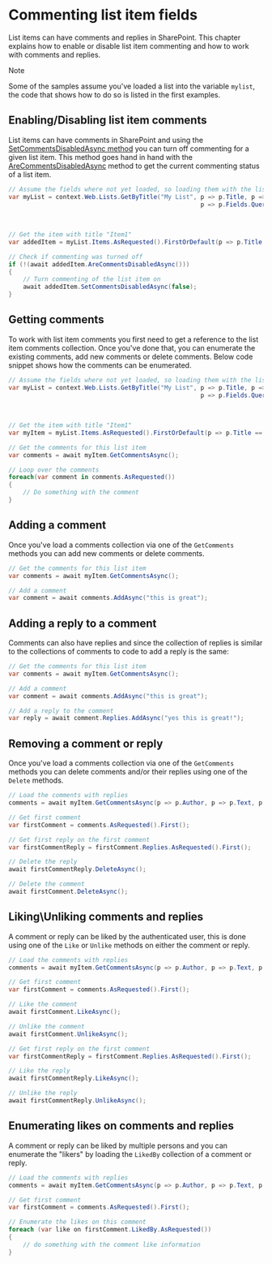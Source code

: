 # Commenting list item fields

List items can have comments and replies in SharePoint. This chapter explains how to enable or disable list item commenting and how to work with comments and replies.

> [!Note]
> Some of the samples assume you've loaded a list into the variable `mylist`, the code that shows how to do so is listed in the first examples.

## Enabling/Disabling list item comments

List items can have comments in SharePoint and using the [SetCommentsDisabledAsync method](https://pnp.github.io/pnpcore/api/PnP.Core.Model.SharePoint.IListItemBase.html#PnP_Core_Model_SharePoint_IListItemBase_SetCommentsDisabledAsync_System_Boolean_) you can turn off commenting for a given list item. This method goes hand in hand with the [AreCommentsDisabledAsync](https://pnp.github.io/pnpcore/api/PnP.Core.Model.SharePoint.IListItemBase.html#PnP_Core_Model_SharePoint_IListItemBase_AreCommentsDisabledAsync) method to get the current commenting status of a list item.

```csharp
// Assume the fields where not yet loaded, so loading them with the list
var myList = context.Web.Lists.GetByTitle("My List", p => p.Title, p => p.Items, 
                                                     p => p.Fields.QueryProperties(p => p.InternalName, 
                                                                                   p => p.FieldTypeKind, 
                                                                                   p => p.TypeAsString, 
                                                                                   p => p.Title));
// Get the item with title "Item1"
var addedItem = myList.Items.AsRequested().FirstOrDefault(p => p.Title == "Item1");

// Check if commenting was turned off
if (!(await addedItem.AreCommentsDisabledAsync()))
{
    // Turn commenting of the list item on
    await addedItem.SetCommentsDisabledAsync(false);
}
```

## Getting comments

To work with list item comments you first need to get a reference to the list item comments collection. Once you've done that, you can enumerate the existing comments, add new comments or delete comments. Below code snippet shows how the comments can be enumerated.

```csharp
// Assume the fields where not yet loaded, so loading them with the list
var myList = context.Web.Lists.GetByTitle("My List", p => p.Title, p => p.Items, 
                                                     p => p.Fields.QueryProperties(p => p.InternalName, 
                                                                                   p => p.FieldTypeKind, 
                                                                                   p => p.TypeAsString, 
                                                                                   p => p.Title));
// Get the item with title "Item1"
var myItem = myList.Items.AsRequested().FirstOrDefault(p => p.Title == "Item1");

// Get the comments for this list item
var comments = await myItem.GetCommentsAsync();

// Loop over the comments
foreach(var comment in comments.AsRequested())
{
    // Do something with the comment
}
```

## Adding a comment

Once you've load a comments collection via one of the `GetComments` methods you can add new comments or delete comments.

```csharp
// Get the comments for this list item
var comments = await myItem.GetCommentsAsync();

// Add a comment
var comment = await comments.AddAsync("this is great");
```

## Adding a reply to a comment

Comments can also have replies and since the collection of replies is similar to the collections of comments to code to add a reply is the same:

```csharp
// Get the comments for this list item
var comments = await myItem.GetCommentsAsync();

// Add a comment
var comment = await comments.AddAsync("this is great");

// Add a reply to the comment
var reply = await comment.Replies.AddAsync("yes this is great!");
```

## Removing a comment or reply

Once you've load a comments collection via one of the `GetComments` methods you can delete comments and/or their replies using one of the `Delete` methods.

```csharp
// Load the comments with replies 
comments = await myItem.GetCommentsAsync(p => p.Author, p => p.Text, p => p.Replies);

// Get first comment
var firstComment = comments.AsRequested().First();

// Get first reply on the first comment
var firstCommentReply = firstComment.Replies.AsRequested().First();

// Delete the reply
await firstCommentReply.DeleteAsync();

// Delete the comment
await firstComment.DeleteAsync();
```

## Liking\Unliking comments and replies

A comment or reply can be liked by the authenticated user, this is done using one of the `Like` or `Unlike` methods on either the comment or reply.

```csharp
// Load the comments with replies 
comments = await myItem.GetCommentsAsync(p => p.Author, p => p.Text, p => p.Replies);

// Get first comment
var firstComment = comments.AsRequested().First();

// Like the comment
await firstComment.LikeAsync();

// Unlike the comment
await firstComment.UnlikeAsync();

// Get first reply on the first comment
var firstCommentReply = firstComment.Replies.AsRequested().First();

// Like the reply
await firstCommentReply.LikeAsync();

// Unlike the reply
await firstCommentReply.UnlikeAsync();
```

## Enumerating likes on comments and replies

A comment or reply can be liked by multiple persons and you can enumerate the "likers" by loading the `LikedBy` collection of a comment or reply.

```csharp
// Load the comments with replies 
comments = await myItem.GetCommentsAsync(p => p.Author, p => p.Text, p => p.Replies, p => p.LikedBy);

// Get first comment
var firstComment = comments.AsRequested().First();

// Enumerate the likes on this comment
foreach (var like on firstComment.LikedBy.AsRequested())
{
    // do something with the comment like information
}
```
